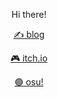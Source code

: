 <p align="center">
    Hi there!
</p>
<p align="center">
    <a target="_blank" href="https://pietrocarrara.github.io">✍️ blog</a>
</p>
<p align="center">
    <a target="_blank" href="https://arnett.itch.io/">🎮 itch.io</a>
</p>
<p align="center">
    <a target="_blank" href="https://osu.ppy.sh/users/8440302">🟣 osu!</a>
</p>

<!--<p align="center">
    <img src="https://i.imgur.com/MstQZe8.gif" />
</p>-->
